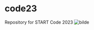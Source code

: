 # code23
Repository for START Code 2023
![bilde](https://user-images.githubusercontent.com/93406022/197190087-abadee3f-65a5-4540-8869-f58ffbbc93c8.png)
